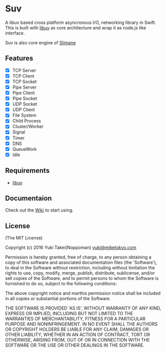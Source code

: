 # Suv

A libuv based cross platform asyncronous I/O, networking library in Swift.  
This is built with [libuv](https://github.com/libuv/libuv) as core architecture and wrap it as node.js like interface.

Suv is also core engine of [Slimane](https://github.com/noppoMan/slimane.git)

## Features
- [x] TCP Server
- [x] TCP Client
- [x] TCP Socket
- [x] Pipe Server
- [x] Pipe Client
- [x] Pipe Socket
- [x] UDP Socket
- [x] UDP Client
- [x] File System
- [x] Child Process
- [x] Cluster/Worker
- [x] Signal
- [x] Timer
- [x] DNS
- [x] QueueWork
- [x] Idle

## Requirements
* [libuv](https://github.com/libuv/libuv)


## Documentaion
Check out the [Wiki](https://github.com/noppoMan/Suv/wiki) to start using.

## License

(The MIT License)

Copyright (c) 2016 Yuki Takei(Noppoman) yuki@miketokyo.com

Permission is hereby granted, free of charge, to any person obtaining a copy of this software and associated documentation files (the 'Software'), to deal in the Software without restriction, including without limitation the rights to use, copy, modify, merge, publish, distribute, sublicense, and/or sell copies of the Software, and to permit persons to whom the Software is furnished to do so, subject to the following conditions:

The above copyright notice and marthis permission notice shall be included in all copies or substantial portions of the Software.

THE SOFTWARE IS PROVIDED 'AS IS', WITHOUT WARRANTY OF ANY KIND, EXPRESS OR IMPLIED, INCLUDING BUT NOT LIMITED TO THE WARRANTIES OF MERCHANTABILITY, FITNESS FOR A PARTICULAR PURPOSE AND NONINFRINGEMENT. IN NO EVENT SHALL THE AUTHORS OR COPYRIGHT HOLDERS BE LIABLE FOR ANY CLAIM, DAMAGES OR OTHER LIABILITY, WHETHER IN AN ACTION OF CONTRACT, TORT OR OTHERWISE, ARISING FROM, OUT OF OR IN CONNECTION WITH THE SOFTWARE OR THE USE OR OTHER DEALINGS IN THE SOFTWARE.
